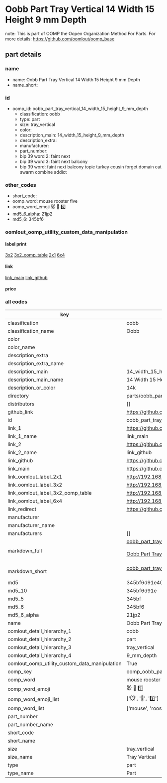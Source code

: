 # Oobb Part Tray Vertical 14 Width 15 Height 9 mm Depth  

note: This is part of OOMP the Oopen Organization Method For Parts. For more details: https://github.com/oomlout/oomp_base

##  part details
  







### name
* name: Oobb Part Tray Vertical 14 Width 15 Height 9 mm Depth
* name_short: 
### id
* oomp_id: oobb_part_tray_vertical_14_width_15_height_9_mm_depth
  * classification: oobb
  * type: part
  * size: tray_vertical
  * color: 
  * description_main: 14_width_15_height_9_mm_depth
  * description_extra: 
  * manufacturer: 
  * part_number: 
  * bip 39 word 2: faint next
  * bip 39 word 3: faint next balcony
  * bip 39 word: faint next balcony topic turkey cousin forget domain cat swarm combine addict

### other_codes
* short_code: 
* oomp_word: mouse rooster five
* oomp_word_emoji :mouse: :rooster: :five:
* md5_6_alpha: 21jp2
* md5_6: 345bf6






### oomlout_oomp_utility_custom_data_manipulation
#### label print
[3x2](http://192.168.1.245:1112/?label=oomp%2021jp2)
[3x2_oomp_table](http://192.168.1.108:1112/?label=oomp%2021jp2)
[2x1](http://192.168.1.242:1112/?label=oomp%2021jp2)
[6x4](http://192.168.1.55:1112/?label=oomp%2021jp2)    

#### link

[link_main](https://github.com/oomlout/oomlout_oomp_version_1_messy/tree/main/parts/oobb_part_tray_vertical_14_width_15_height_9_mm_depth) [link_github](https://github.com/oomlout/oomlout_oomp_version_1_messy/tree/main/parts/oobb_part_tray_vertical_14_width_15_height_9_mm_depth)                             

#### price







### all codes 
| key | value |  
| --- | --- |  
| classification | oobb |  
| classification_name | Oobb |  
| color |  |  
| color_name |  |  
| description_extra |  |  
| description_extra_name |  |  
| description_main | 14_width_15_height_9_mm_depth |  
| description_main_name | 14 Width 15 Height 9 mm Depth |  
| description_or_color | 14k |  
| directory | parts/oobb_part_tray_vertical_14_width_15_height_9_mm_depth |  
| distributors | [] |  
| github_link | https://github.com/oomlout/oomlout_oomp_part_src/tree/main/parts/oobb_part_tray_vertical_14_width_15_height_9_mm_depth |  
| id | oobb_part_tray_vertical_14_width_15_height_9_mm_depth |  
| link_1 | https://github.com/oomlout/oomlout_oomp_version_1_messy/tree/main/parts/oobb_part_tray_vertical_14_width_15_height_9_mm_depth |  
| link_1_name | link_main |  
| link_2 | https://github.com/oomlout/oomlout_oomp_version_1_messy/tree/main/parts/oobb_part_tray_vertical_14_width_15_height_9_mm_depth |  
| link_2_name | link_github |  
| link_github | https://github.com/oomlout/oomlout_oomp_version_1_messy/tree/main/parts/oobb_part_tray_vertical_14_width_15_height_9_mm_depth |  
| link_main | https://github.com/oomlout/oomlout_oomp_version_1_messy/tree/main/parts/oobb_part_tray_vertical_14_width_15_height_9_mm_depth |  
| link_oomlout_label_2x1 | http://192.168.1.242:1112/?label=oomp%2021jp2 |  
| link_oomlout_label_3x2 | http://192.168.1.245:1112/?label=oomp%2021jp2 |  
| link_oomlout_label_3x2_oomp_table | http://192.168.1.108:1112/?label=oomp%2021jp2 |  
| link_oomlout_label_6x4 | http://192.168.1.55:1112/?label=oomp%2021jp2 |  
| link_redirect | https://github.com/oomlout/oomlout_oomp_version_1_messy/tree/main/parts/oobb_part_tray_vertical_14_width_15_height_9_mm_depth |  
| manufacturer |  |  
| manufacturer_name |  |  
| manufacturers | [] |  
| markdown_full | [oobb_part_tray_vertical_14_width_15_height_9_mm_depth](none)<br>[](none)<br>[Oobb Part Tray Vertical 14 Width 15 Height 9 Mm Depth](none)<br><br> |  
| markdown_short | [oobb_part_tray_vertical_14_width_15_height_9_mm_depth](none)<br><br> |  
| md5 | 345bf6d91e40eb68c5f55e5023a5528f |  
| md5_10 | 345bf6d91e |  
| md5_5 | 345bf |  
| md5_6 | 345bf6 |  
| md5_6_alpha | 21jp2 |  
| name | Oobb Part Tray Vertical 14 Width 15 Height 9 mm Depth |  
| oomlout_detail_hierarchy_1 | oobb |  
| oomlout_detail_hierarchy_2 | part |  
| oomlout_detail_hierarchy_3 | tray_vertical |  
| oomlout_detail_hierarchy_4 | 9_mm_depth |  
| oomlout_oomp_utility_custom_data_manipulation | True |  
| oomp_key | oomp_oobb_part_tray_vertical_14_width_15_height_9_mm_depth |  
| oomp_word | mouse rooster five |  
| oomp_word_emoji | :mouse: :rooster: :five: |  
| oomp_word_emoji_list | [':mouse:', ':rooster:', ':five:'] |  
| oomp_word_list | ['mouse', 'rooster', 'five'] |  
| part_number |  |  
| part_number_name |  |  
| short_code |  |  
| short_name |  |  
| size | tray_vertical |  
| size_name | Tray Vertical |  
| type | part |  
| type_name | Part |  
